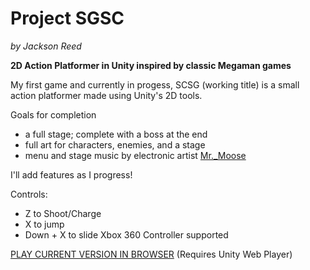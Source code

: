 Project SGSC
================
*by Jackson Reed*

**2D Action Platformer in Unity inspired by classic Megaman games**

My first game and currently in progess, SCSG (working title) is a small action platformer made using Unity's 2D tools. 

Goals for completion
- a full stage; complete with a boss at the end
- full art for characters, enemies, and a stage
- menu and stage music by electronic artist [Mr._Moose](https://soundcloud.com/mr-moose-6)

I'll add features as I progress!

Controls:
- Z to Shoot/Charge
- X to jump
- Down + X to slide 
Xbox 360 Controller supported

[PLAY CURRENT VERSION IN BROWSER](https://dl.dropboxusercontent.com/u/15935800/Unity%20Web%20Player%20Games/SCSG/SCSG.html) (Requires Unity Web Player)
